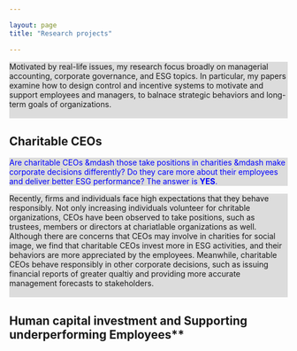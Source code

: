 ```yaml
---

layout: page
title: "Research projects"

---
```


<style>
#body { background-color:blue; }
#.highlightme { background-color:#FFFF00; }
p {background-color:#DCDCDC;}
</style>

Motivated by real-life issues, my research focus broadly on managerial accounting, corporate governance, and ESG topics. In particular, my papers examine how to design control and incentive systems to motivate and support employees and managers, to balnace strategic behaviors and long-term goals of organizations.
<br>
<br>

## Charitable CEOs

<font color="blue"> Are charitable CEOs &mdash those take positions in charities &mdash make corporate decisions differently? Do they care more about their employees and deliver better ESG performance? The answer is <b>YES</b>. </font>

Recently, firms and individuals face high expectations that they behave responsibly. Not only increasing individuals volunteer for chritable organizations, CEOs have been observed to take positions, such as trustees, members or directors at chariatlable organizations as well. Although there are concerns that CEOs may involve in charities for social image, we find that charitable CEOs invest more in ESG activities, and their behaviors are more appreciated by the employees. Meanwhile, charitable CEOs behave responsibly in other corporate decisions, such as issuing financial reports of greater qualtiy and providing more accurate management forecasts to stakeholders.
<br>
<br>


## Human capital investment and Supporting underperforming Employees**

<p style="background-color: #DCDCDC> Should firms give up on underperforming employees? A better solution is to provide human capital investment to underperforming employees that still have potential to improve. </p>

Undoubtedly employees are the most valuable assets of an organization. Motivated employees reach new targets, develop new and innovative products, meet the market's demands, and perform efforts to acheive the company's objectives. 





